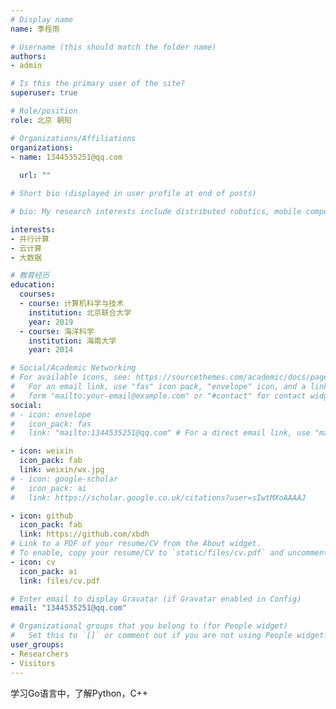 ```yaml
---
# Display name
name: 季程雨

# Username (this should match the folder name)
authors:
- admin

# Is this the primary user of the site?
superuser: true

# Role/position
role: 北京 朝阳

# Organizations/Affiliations
organizations:
- name: 1344535251@qq.com
  
  url: ""

# Short bio (displayed in user profile at end of posts)

# bio: My research interests include distributed robotics, mobile computing and programmable matter.

interests:
- 并行计算
- 云计算
- 大数据

# 教育经历
education:
  courses:
  - course: 计算机科学与技术
    institution: 北京联合大学
    year: 2019
  - course: 海洋科学
    institution: 海南大学
    year: 2014

# Social/Academic Networking
# For available icons, see: https://sourcethemes.com/academic/docs/page-builder/#icons
#   For an email link, use "fas" icon pack, "envelope" icon, and a link in the
#   form "mailto:your-email@example.com" or "#contact" for contact widget.
social:
# - icon: envelope
#   icon_pack: fas
#   link: "mailto:1344535251@qq.com" # For a direct email link, use "mailto:test@example.org".

- icon: weixin
  icon_pack: fab
  link: weixin/wx.jpg
# - icon: google-scholar
#   icon_pack: ai
#   link: https://scholar.google.co.uk/citations?user=sIwtMXoAAAAJ

- icon: github
  icon_pack: fab
  link: https://github.com/xbdh
# Link to a PDF of your resume/CV from the About widget.
# To enable, copy your resume/CV to `static/files/cv.pdf` and uncomment the lines below.  
- icon: cv
  icon_pack: ai
  link: files/cv.pdf

# Enter email to display Gravatar (if Gravatar enabled in Config)
email: "1344535251@qq.com"

# Organizational groups that you belong to (for People widget)
#   Set this to `[]` or comment out if you are not using People widget.
user_groups:
- Researchers
- Visitors
---
```



学习Go语言中，了解Python，C++